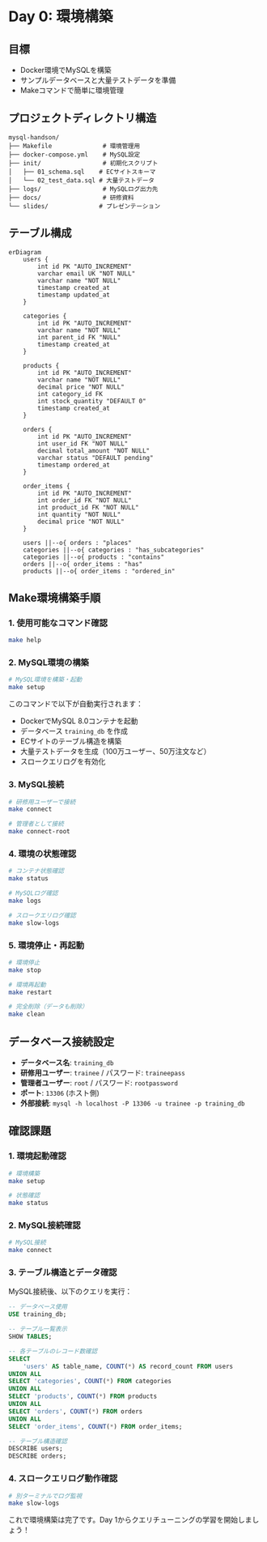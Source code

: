 # Day 0: 環境構築

## 目標
- Docker環境でMySQLを構築
- サンプルデータベースと大量テストデータを準備
- Makeコマンドで簡単に環境管理

## プロジェクトディレクトリ構造
```
mysql-handson/
├── Makefile              # 環境管理用
├── docker-compose.yml    # MySQL設定
├── init/                 # 初期化スクリプト
│   ├── 01_schema.sql    # ECサイトスキーマ
│   └── 02_test_data.sql # 大量テストデータ
├── logs/                 # MySQLログ出力先
├── docs/                 # 研修資料
└── slides/              # プレゼンテーション
```

## テーブル構成

```mermaid
erDiagram
    users {
        int id PK "AUTO_INCREMENT"
        varchar email UK "NOT NULL"
        varchar name "NOT NULL"
        timestamp created_at
        timestamp updated_at
    }
    
    categories {
        int id PK "AUTO_INCREMENT"
        varchar name "NOT NULL"
        int parent_id FK "NULL"
        timestamp created_at
    }
    
    products {
        int id PK "AUTO_INCREMENT"
        varchar name "NOT NULL"
        decimal price "NOT NULL"
        int category_id FK
        int stock_quantity "DEFAULT 0"
        timestamp created_at
    }
    
    orders {
        int id PK "AUTO_INCREMENT"
        int user_id FK "NOT NULL"
        decimal total_amount "NOT NULL"
        varchar status "DEFAULT pending"
        timestamp ordered_at
    }
    
    order_items {
        int id PK "AUTO_INCREMENT"
        int order_id FK "NOT NULL"
        int product_id FK "NOT NULL"
        int quantity "NOT NULL"
        decimal price "NOT NULL"
    }
    
    users ||--o{ orders : "places"
    categories ||--o{ categories : "has_subcategories"
    categories ||--o{ products : "contains"
    orders ||--o{ order_items : "has"
    products ||--o{ order_items : "ordered_in"
```

## Make環境構築手順

### 1. 使用可能なコマンド確認
```bash
make help
```

### 2. MySQL環境の構築
```bash
# MySQL環境を構築・起動
make setup
```

このコマンドで以下が自動実行されます：
- DockerでMySQL 8.0コンテナを起動
- データベース `training_db` を作成
- ECサイトのテーブル構造を構築
- 大量テストデータを生成（100万ユーザー、50万注文など）
- スロークエリログを有効化

### 3. MySQL接続
```bash
# 研修用ユーザーで接続
make connect

# 管理者として接続
make connect-root
```

### 4. 環境の状態確認
```bash
# コンテナ状態確認
make status

# MySQLログ確認
make logs

# スロークエリログ確認
make slow-logs
```

### 5. 環境停止・再起動
```bash
# 環境停止
make stop

# 環境再起動
make restart

# 完全削除（データも削除）
make clean
```

## データベース接続設定

- **データベース名**: `training_db`
- **研修用ユーザー**: `trainee` / パスワード: `traineepass`
- **管理者ユーザー**: `root` / パスワード: `rootpassword`
- **ポート**: `13306` (ホスト側)
- **外部接続**: `mysql -h localhost -P 13306 -u trainee -p training_db`

## 確認課題

### 1. 環境起動確認
```bash
# 環境構築
make setup

# 状態確認
make status
```

### 2. MySQL接続確認
```bash
# MySQL接続
make connect
```

### 3. テーブル構造とデータ確認
MySQL接続後、以下のクエリを実行：

```sql
-- データベース使用
USE training_db;

-- テーブル一覧表示
SHOW TABLES;

-- 各テーブルのレコード数確認
SELECT
    'users' AS table_name, COUNT(*) AS record_count FROM users
UNION ALL
SELECT 'categories', COUNT(*) FROM categories
UNION ALL
SELECT 'products', COUNT(*) FROM products
UNION ALL
SELECT 'orders', COUNT(*) FROM orders
UNION ALL
SELECT 'order_items', COUNT(*) FROM order_items;

-- テーブル構造確認
DESCRIBE users;
DESCRIBE orders;
```

### 4. スロークエリログ動作確認
```bash
# 別ターミナルでログ監視
make slow-logs
```

これで環境構築は完了です。Day 1からクエリチューニングの学習を開始しましょう！